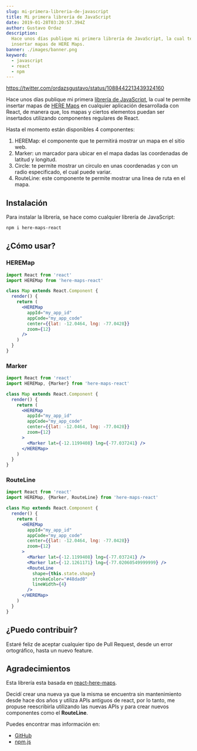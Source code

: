 ```yaml
---
slug: mi-primera-libreria-de-javascript
title: Mi primera librería de JavaScript
date: 2019-01-28T03:20:57.394Z
author: Gustavo Ordaz
description:
  Hace unos días publique mi primera librería de JavaScript, la cual te permite
  insertar mapas de HERE Maps.
banner: ./images/banner.png
keyword:
  - javascript
  - react
  - npm
---
```


https://twitter.com/ordazsgustavo/status/1088442213439324160

Hace unos días publique mi primera
[librería de JavaScript](https://www.npmjs.com/package/here-maps-react), la cual
te permite insertar mapas de [HERE Maps](https://www.here.com/) en cualquier
aplicación desarrollada con React, de manera que, los mapas y ciertos elementos
puedan ser insertados utilizando componentes regulares de React.

Hasta el momento están disponibles 4 componentes:

1.  HEREMap: el componente que te permitirá mostrar un mapa en el sitio web.
2.  Marker: un marcador para ubicar en el mapa dadas las coordenadas de latitud
    y longitud.
3.  Circle: te permite mostrar un circulo en unas coordenadas y con un radio
    especificado, el cual puede variar.
4.  RouteLine: este componente te permite mostrar una linea de ruta en el mapa.

## Instalación

Para instalar la librería, se hace como cualquier librería de JavaScript:

```bash
npm i here-maps-react
```

## ¿Cómo usar?

### HEREMap

```jsx
import React from 'react'
import HEREMap from 'here-maps-react'

class Map extends React.Component {
  render() {
    return (
      <HEREMap
        appId="my_app_id"
        appCode="my_app_code"
        center={{lat: -12.0464, lng: -77.0428}}
        zoom={12}
      />
    )
  }
}
```

### Marker

```jsx
import React from 'react'
import HEREMap, {Marker} from 'here-maps-react'

class Map extends React.Component {
  render() {
    return (
      <HEREMap
        appId="my_app_id"
        appCode="my_app_code"
        center={{lat: -12.0464, lng: -77.0428}}
        zoom={12}
      >
        <Marker lat={-12.1199408} lng={-77.037241} />
      </HEREMap>
    )
  }
}
```

### RouteLine

```jsx
import React from 'react'
import HEREMap, {Marker, RouteLine} from 'here-maps-react'

class Map extends React.Component {
  render() {
    return (
      <HEREMap
        appId="my_app_id"
        appCode="my_app_code"
        center={{lat: -12.0464, lng: -77.0428}}
        zoom={12}
      >
        <Marker lat={-12.1199408} lng={-77.037241} />
        <Marker lat={-12.1261171} lng={-77.02060549999999} />
        <RouteLine
          shape={this.state.shape}
          strokeColor="#48dad0"
          lineWidth={4}
        />
      </HEREMap>
    )
  }
}
```

## ¿Puedo contribuir?

Estaré feliz de aceptar cualquier tipo de Pull Request, desde un error
ortográfico, hasta un nuevo feature.

## Agradecimientos

Esta librería esta basada en
[react-here-maps](https://github.com/Josh-ES/react-here-maps).

Decidí crear una nueva ya que la misma se encuentra sin mantenimiento desde hace
dos años y utiliza APIs antiguos de react, por lo tanto, me propuse reescribirla
utilizando las nuevas APIs y para crear nuevos componentes como el
**RouteLine**.

Puedes encontrar mas información en:

- [GitHub](https://github.com/ordazgustavo/here-maps-react)
- [npm.js](https://www.npmjs.com/package/here-maps-react)
